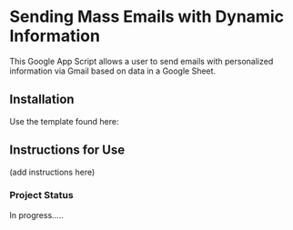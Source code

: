 # Sending Mass Emails with Dynamic Information

This Google App Script allows a user to send emails with personalized information via Gmail based on data in a Google Sheet.

## Installation

Use the template found here: 

## Instructions for Use

(add instructions here)


### Project Status

In progress.....
